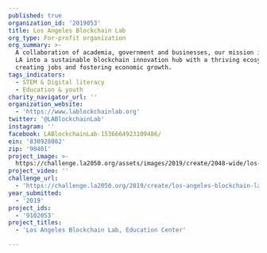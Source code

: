 ```yaml
---
published: true
organization_id: '2019053'
title: Los Angeles Blockchain Lab
org_type: For-profit organization
org_summary: >-
  A collaboration of academia, government and businesses, our mission is to grow
  LA into a sustainable blockchain innovation hub with a thriving ecosystem by
  creating jobs and fostering economic growth.
tags_indicators:
  - STEM & Digital literacy
  - Education & youth
charity_navigator_url: ''
organization_website:
  - 'https://www.lablockchainlab.org'
twitter: '@LABlockchainLab'
instagram: ''
facebook: LABlockchainLab-1536664923109486/
ein: '830928082'
zip: '90401'
project_image: >-
  https://challenge.la2050.org/assets/images/2019/create/2048-wide/los-angeles-blockchain-lab.jpg
project_video: ''
challenge_url:
  - 'https://challenge.la2050.org/2019/create/los-angeles-blockchain-lab/'
year_submitted:
  - '2019'
project_ids:
  - '9102053'
project_titles:
  - 'Los Angeles Blockchain Lab, Education Center'

---
```

